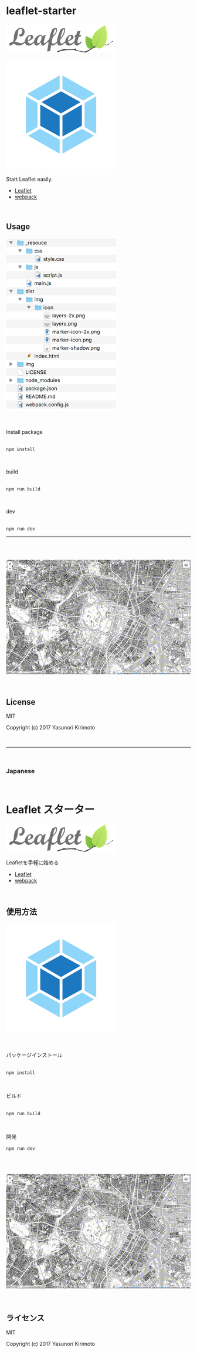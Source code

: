 # leaflet-starter

![README02](./img/README02.png)

![README03](./img/README03.png)

Start Leaflet easily.  
- [Leaflet](http://leafletjs.com) 
- [webpack](https://webpack.js.org)  

<br>

## Usage

![README04](./img/README04.png)

<br>

Install package

```

npm install

```

<br>

build

```

npm run build

```

<br>

dev

```

npm run dev

```

---

<br>
<br>

![README01](./img/README01.gif)

<br>

## License
MIT

Copyright (c) 2017 Yasunori Kirimoto

<br>

---

<br>

### Japanese

<br>

# Leaflet スターター

![README02](./img/README02.png)

Leafletを手軽に始める
- [Leaflet](http://leafletjs.com) 
- [webpack](https://webpack.js.org) 

<br>

##  使用方法

![README03](./img/README03.png)

<br>

パッケージインストール

```

npm install

```

<br>

ビルド

```

npm run build

```

<br>

開発

```
npm run dev

```

<br>
<br>

![README01](./img/README01.gif)

<br>

## ライセンス
MIT

Copyright (c) 2017 Yasunori Kirimoto

<br>
